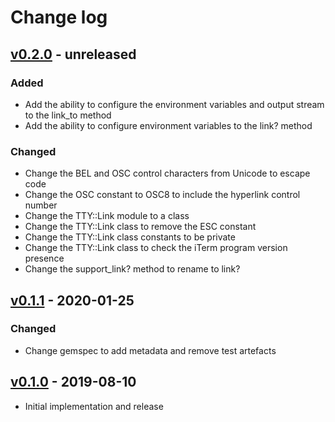 # Change log

## [v0.2.0] - unreleased

### Added
* Add the ability to configure the environment variables and output stream
  to the link_to method
* Add the ability to configure environment variables to the link? method

### Changed
* Change the BEL and OSC control characters from Unicode to escape code
* Change the OSC constant to OSC8 to include the hyperlink control number
* Change the TTY::Link module to a class
* Change the TTY::Link class to remove the ESC constant
* Change the TTY::Link class constants to be private
* Change the TTY::Link class to check the iTerm program version presence
* Change the support_link? method to rename to link?

## [v0.1.1] - 2020-01-25

### Changed
* Change gemspec to add metadata and remove test artefacts

## [v0.1.0] - 2019-08-10

* Initial implementation and release

[v0.2.0]: https://github.com/piotrmurach/tty-link/compare/v0.1.1...v0.2.0
[v0.1.1]: https://github.com/piotrmurach/tty-link/compare/v0.1.0...v0.1.1
[v0.1.0]: https://github.com/piotrmurach/tty-link/compare/v0.1.0
